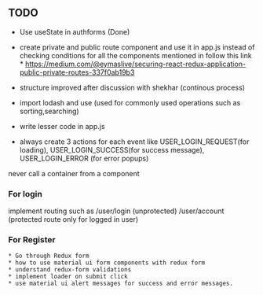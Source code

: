 ## TODO

* Use useState in authforms (Done)
* create private and public route component and use it in app.js instead of checking conditions for all the components mentioned in <route> follow this link * https://medium.com/@eymaslive/securing-react-redux-application-public-private-routes-337f0ab19b3

* structure improved after discussion with shekhar (continous process)
* import lodash and use (used for commonly used operations such as sorting,searching)
* write lesser code in app.js
* always create 3 actions for each event like 
    USER_LOGIN_REQUEST(for loading),
    USER_LOGIN_SUCCESS(for success message),
    USER_LOGIN_ERROR (for error popups)

never call a container from a component


### For login
implement routing such as
/user/login (unprotected)
/user/account (protected route only for logged in user)
    
### For Register
    * Go through Redux form
    * how to use material ui form components with redux form
    * understand redux-form validations
    * implement loader on submit click
    * use material ui alert messages for success and error messages.

